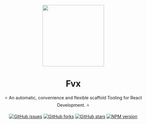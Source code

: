 <p align="center">
  <a href="https://github.com/researchlab/fvx">
    <img width="200" src="./template/src/assets/images/favicon.ico">
  </a>
</p>

<h1 align="center">Fvx</h1>

<div align="center">

⭐️  An automatic, convenience and flexible scaffold Tooling for React Development. ⭐️

[![GitHub issues][issues-image]][issues-url] [![GitHub forks][forks-image]][forks-url] [![GitHub stars][stars-image]][stars-url] [![NPM version][npm-image]][npm-url]

[issues-image]: https://img.shields.io/github/issues/researchlab/fvx?style=flat-square
[issues-url]: https://github.com/researchlab/fvx/issues
[forks-image]: https://img.shields.io/github/forks/researchlab/fvx?style=flat-square
[forks-url]: https://github.com/researchlab/fvx/network/members
[stars-image]: https://img.shields.io/github/stars/researchlab/fvx?style=flat-square
[stars-url]: https://github.com/researchlab/fvx/stargazers
[npm-image]: https://img.shields.io/npm/v/fvx?style=flat-square
[npm-url]: https://www.npmjs.com/package/fvx 

</div>
